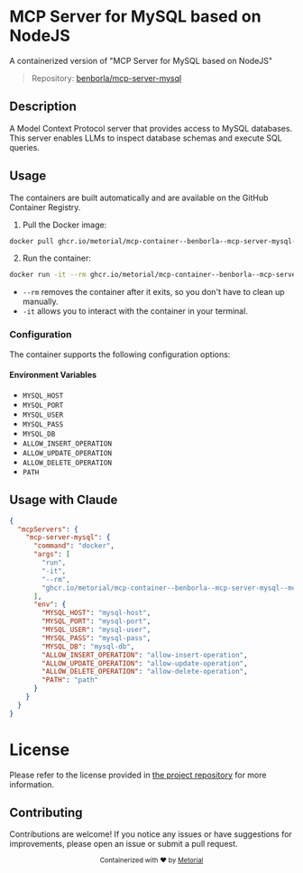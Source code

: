 
# MCP Server for MySQL based on NodeJS

A containerized version of "MCP Server for MySQL based on NodeJS"

> Repository: [benborla/mcp-server-mysql](https://github.com/benborla/mcp-server-mysql)

## Description

A Model Context Protocol server that provides access to MySQL databases. This server enables LLMs to inspect database schemas and execute SQL queries.


## Usage

The containers are built automatically and are available on the GitHub Container Registry.

1. Pull the Docker image:

```bash
docker pull ghcr.io/metorial/mcp-container--benborla--mcp-server-mysql--mcp-server-mysql
```

2. Run the container:

```bash
docker run -it --rm ghcr.io/metorial/mcp-container--benborla--mcp-server-mysql--mcp-server-mysql 
```

- `--rm` removes the container after it exits, so you don't have to clean up manually.
- `-it` allows you to interact with the container in your terminal.


### Configuration

The container supports the following configuration options:




#### Environment Variables

- `MYSQL_HOST`
- `MYSQL_PORT`
- `MYSQL_USER`
- `MYSQL_PASS`
- `MYSQL_DB`
- `ALLOW_INSERT_OPERATION`
- `ALLOW_UPDATE_OPERATION`
- `ALLOW_DELETE_OPERATION`
- `PATH`




## Usage with Claude

```json
{
  "mcpServers": {
    "mcp-server-mysql": {
      "command": "docker",
      "args": [
        "run",
        "-it",
        "--rm",
        "ghcr.io/metorial/mcp-container--benborla--mcp-server-mysql--mcp-server-mysql"
      ],
      "env": {
        "MYSQL_HOST": "mysql-host",
        "MYSQL_PORT": "mysql-port",
        "MYSQL_USER": "mysql-user",
        "MYSQL_PASS": "mysql-pass",
        "MYSQL_DB": "mysql-db",
        "ALLOW_INSERT_OPERATION": "allow-insert-operation",
        "ALLOW_UPDATE_OPERATION": "allow-update-operation",
        "ALLOW_DELETE_OPERATION": "allow-delete-operation",
        "PATH": "path"
      }
    }
  }
}
```

# License

Please refer to the license provided in [the project repository](https://github.com/benborla/mcp-server-mysql) for more information.

## Contributing

Contributions are welcome! If you notice any issues or have suggestions for improvements, please open an issue or submit a pull request.

<div align="center">
  <sub>Containerized with ❤️ by <a href="https://metorial.com">Metorial</a></sub>
</div>
  